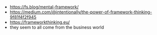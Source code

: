- https://fs.blog/mental-framework/
- https://medium.com/@intentionally/the-power-of-framework-thinking-9f81f4f2f945
- https://frameworkthinking.eu/
- they seem to all come from the business world
